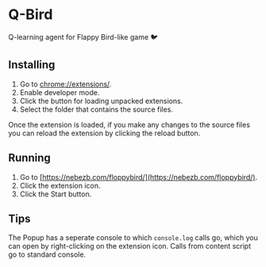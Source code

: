 # Q-Bird
Q-learning agent for Flappy Bird-like game :bird:

## Installing
1. Go to [chrome://extensions/](chrome://extensions/).
2. Enable developer mode. 
3. Click the button for loading unpacked extensions.
4. Select the folder that contains the source files.

Once the extension is loaded, if you make any changes to the source files you can reload the extension by clicking the reload button.

## Running
1. Go to [https://nebezb.com/floppybird/](https://nebezb.com/floppybird/).
2. Click the extension icon.
3. Click the Start button.

## Tips

The Popup has a seperate console to which <code>console.log</code> calls go, which you can open by right-clicking on the extension icon. Calls from content script go to standard console.